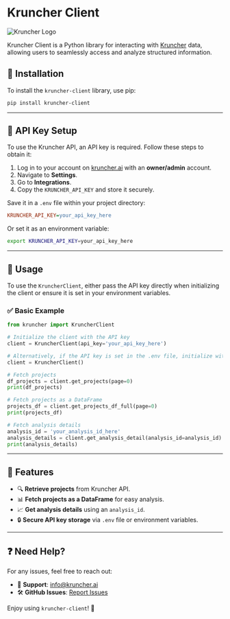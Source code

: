 # Kruncher Client

![Kruncher Logo](https://kruncher.ai/images/brand/header-logo.svg)

Kruncher Client is a Python library for interacting with [Kruncher](https://kruncher.ai) data, allowing users to seamlessly access and analyze structured information.

## 🚀 Installation

To install the `kruncher-client` library, use pip:

```bash
pip install kruncher-client
```

<!-- Alternatively, install dependencies directly from `requirements.txt`:

```bash
pip install -r requirements.txt
``` -->

---

## 🔑 API Key Setup

To use the Kruncher API, an API key is required. Follow these steps to obtain it:

1. Log in to your account on [kruncher.ai](https://kruncher.ai) with an **owner/admin** account.
2. Navigate to **Settings**.
3. Go to **Integrations**.
4. Copy the `KRUNCHER_API_KEY` and store it securely.

Save it in a `.env` file within your project directory:

```ini
KRUNCHER_API_KEY=your_api_key_here
```

Or set it as an environment variable:

```bash
export KRUNCHER_API_KEY=your_api_key_here
```

---

## 📖 Usage

To use the `KruncherClient`, either pass the API key directly when initializing the client or ensure it is set in your environment variables.

### ✅ Basic Example

```python
from kruncher import KruncherClient

# Initialize the client with the API key
client = KruncherClient(api_key='your_api_key_here')

# Alternatively, if the API key is set in the .env file, initialize without arguments
client = KruncherClient()

# Fetch projects
df_projects = client.get_projects(page=0)
print(df_projects)

# Fetch projects as a DataFrame
projects_df = client.get_projects_df_full(page=0)
print(projects_df)

# Fetch analysis details
analysis_id = 'your_analysis_id_here'
analysis_details = client.get_analysis_detail(analysis_id=analysis_id)
print(analysis_details)
```

---

## 📌 Features

- 🔍 **Retrieve projects** from Kruncher API.
- 📊 **Fetch projects as a DataFrame** for easy analysis.
- 📈 **Get analysis details** using an `analysis_id`.
- 🔒 **Secure API key storage** via `.env` file or environment variables.

---

## ❓ Need Help?

For any issues, feel free to reach out:

- 📧 **Support**: [info@kruncher.ai](mailto:info@kruncher.ai)
- 🛠 **GitHub Issues**: [Report Issues](https://github.com/your-repo/issues)

Enjoy using `kruncher-client`! 🚀

